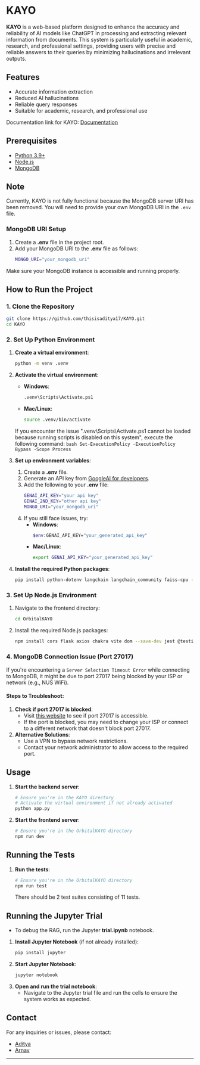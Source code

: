 # KAYO

**KAYO** is a web-based platform designed to enhance the accuracy and reliability of AI models like ChatGPT in processing and extracting relevant information from documents. This system is particularly useful in academic, research, and professional settings, providing users with precise and reliable answers to their queries by minimizing hallucinations and irrelevant outputs.

## Features
- Accurate information extraction
- Reduced AI hallucinations
- Reliable query responses
- Suitable for academic, research, and professional use

Documentation link for KAYO: [Documentation](https://docs.google.com/document/d/1yDoQwExPGX44d3oOyRDdck30Ket5GX5nVnifOyqAVz0/edit?tab=t.0)

## Prerequisites
- [Python 3.9+](https://www.python.org/downloads/)
- [Node.js](https://nodejs.org/)
- [MongoDB](https://www.mongodb.com/)

## Note
Currently, KAYO is not fully functional because the MongoDB server URI has been removed. You will need to provide your own MongoDB URI in the `.env` file.

### MongoDB URI Setup
1. Create a **.env** file in the project root.
2. Add your MongoDB URI to the **.env** file as follows:
    ```bash
    MONGO_URI="your_mongodb_uri"
    ```

Make sure your MongoDB instance is accessible and running properly.

## How to Run the Project

### 1. Clone the Repository
```bash
git clone https://github.com/thisisaditya17/KAYO.git
cd KAYO
```

### 2. Set Up Python Environment
1. **Create a virtual environment**:
    ```bash
    python -m venv .venv
    ```
2. **Activate the virtual environment**:
    - **Windows**:
        ```bash
        .venv\Scripts\Activate.ps1
        ```
    - **Mac/Linux**:
        ```bash
        source .venv/bin/activate
        ```
    If you encounter the issue ".venv\Scripts\Activate.ps1 cannot be loaded because running scripts is disabled on this system", execute the following command:
        ```bash
        Set-ExecutionPolicy -ExecutionPolicy Bypass -Scope Process
        ```
3. **Set up environment variables**:
    1. Create a **.env** file.
    2. Generate an API key from [GoogleAI for developers](https://ai.google.dev/gemini-api/docs/api-key).
    3. Add the following to your **.env** file:
        ```bash
        GENAI_API_KEY="your api key"
        GENAI_2ND_KEY="other api key"
        MONGO_URI="your_mongodb_uri"
        ```
    4. If you still face issues, try:
        - **Windows**:
            ```bash
            $env:GENAI_API_KEY="your_generated_api_key"
            ```
        - **Mac/Linux**:
            ```bash
            export GENAI_API_KEY="your_generated_api_key"
            ```

4. **Install the required Python packages**:
    ```bash
    pip install python-dotenv langchain langchain_community faiss-cpu -U sentence-transformers google-generativeai flask flask-cors pymongo textract langchain_core langchain_google_genai langchainhub
    ```

### 3. Set Up Node.js Environment
1. Navigate to the frontend directory:
    ```bash
    cd OrbitalKAYO
    ```
2. Install the required Node.js packages:
    ```bash
    npm install cors flask axios chakra vite dom --save-dev jest @testing-library/react @testing-library/jest-dom @emailjs/browser jest-environment-jsdom
    ```

### 4. MongoDB Connection Issue (Port 27017)
If you're encountering a `Server Selection Timeout Error` while connecting to MongoDB, it might be due to port 27017 being blocked by your ISP or network (e.g., NUS WiFi).

#### Steps to Troubleshoot:
1. **Check if port 27017 is blocked**:
   - Visit [this website](https://portquiz.net:27017/) to see if port 27017 is accessible.
   - If the port is blocked, you may need to change your ISP or connect to a different network that doesn't block port 27017.
2. **Alternative Solutions**:
   - Use a VPN to bypass network restrictions.
   - Contact your network administrator to allow access to the required port.

## Usage
1. **Start the backend server**:
    ```bash
    # Ensure you're in the KAYO directory
    # Activate the virtual environment if not already activated
    python app.py
    ```
2. **Start the frontend server**:
    ```bash
    # Ensure you're in the OrbitalKAYO directory
    npm run dev
    ```

## Running the Tests
1. **Run the tests**:
    ```bash
    # Ensure you're in the OrbitalKAYO directory
    npm run test
    ```
    There should be 2 test suites consisting of 11 tests.

## Running the Jupyter Trial
- To debug the RAG, run the Jupyter **trial.ipynb** notebook.

1. **Install Jupyter Notebook** (if not already installed):
    ```bash
    pip install jupyter
    ```
2. **Start Jupyter Notebook**:
    ```bash
    jupyter notebook
    ```
3. **Open and run the trial notebook**:
    - Navigate to the Jupyter trial file and run the cells to ensure the system works as expected.

## Contact
For any inquiries or issues, please contact:
- [Aditya](mailto:joshi.adi1734@gmail.com)
- [Arnav](mailto:arnav.malhotra20003@gmail.com)

--- 

